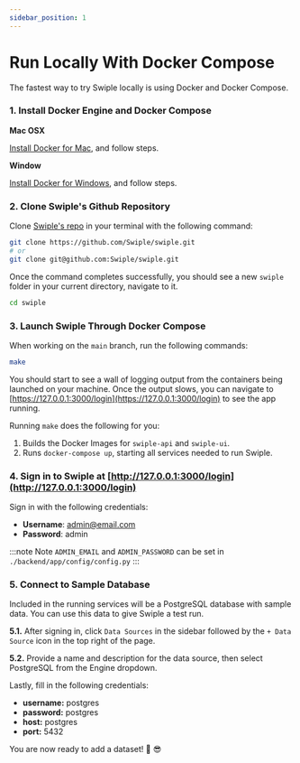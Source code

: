 ```yaml
---
sidebar_position: 1
---
```


# Run Locally With Docker Compose

The fastest way to try Swiple locally is using Docker and Docker Compose.

### 1. Install Docker Engine and Docker Compose
**Mac OSX**

[Install Docker for Mac](https://docs.docker.com/desktop/mac/install/), and follow steps.


**Window**

[Install Docker for Windows](https://docs.docker.com/desktop/windows/install/), and follow steps.

### 2. Clone Swiple's Github Repository 
Clone [Swiple's repo](https://github.com/Swiple/swiple.git) in your terminal with the following command:

```bash
git clone https://github.com/Swiple/swiple.git
# or
git clone git@github.com:Swiple/swiple.git
```
Once the command completes successfully, you should see a new `swiple` folder in your current directory, navigate to it.

```bash
cd swiple
```

### 3. Launch Swiple Through Docker Compose

When working on the `main` branch, run the following commands:

```bash
make
```
You should start to see a wall of logging output from the containers being launched on your machine. Once the output slows, you can navigate to [https://127.0.0.1:3000/login](https://127.0.0.1:3000/login) to see the app running.

Running `make` does the following for you:
1. Builds the Docker Images for `swiple-api` and `swiple-ui`.
2. Runs `docker-compose up`, starting all services needed to run Swiple.


### 4. Sign in to Swiple at [http://127.0.0.1:3000/login](http://127.0.0.1:3000/login)
Sign in with the following credentials:
- **Username**: admin@email.com
- **Password**: admin

:::note Note
`ADMIN_EMAIL` and `ADMIN_PASSWORD` can be set in `./backend/app/config/config.py` 
:::

### 5. Connect to Sample Database

Included in the running services will be a PostgreSQL database with sample data. You can use this data to give Swiple a test run.

**5.1.** After signing in, click `Data Sources` in the sidebar followed by the `+ Data Source` icon in the top right of the page.

**5.2.** Provide a name and description for the data source, then select PostgreSQL from the Engine dropdown.

Lastly, fill in the following credentials:
- **username:** postgres
- **password:** postgres
- **host:** postgres
- **port:** 5432

You are now ready to add a dataset! 👏 😎